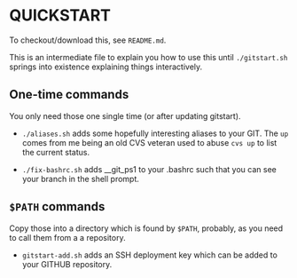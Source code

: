 QUICKSTART
==========

To checkout/download this, see `README.md`.

This is an intermediate file to explain you how to use this until `./gitstart.sh` springs into existence explaining things interactively.

One-time commands
-----------------

You only need those one single time (or after updating gitstart).

- `./aliases.sh` adds some hopefully interesting aliases to your GIT.  The `up` comes from me being an old CVS veteran used to abuse `cvs up` to list the current status.

- `./fix-bashrc.sh` adds __git_ps1 to your .bashrc such that you can see your branch in the shell prompt.

`$PATH` commands
----------------

Copy those into a directory which is found by `$PATH`, probably, as you need to call them from a a repository.

- `gitstart-add.sh` adds an SSH deployment key which can be added to your GITHUB repository.

